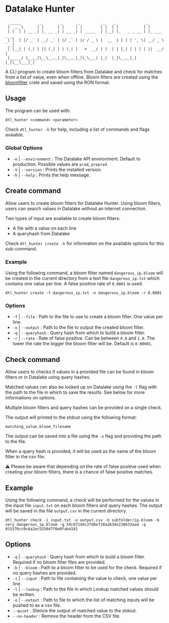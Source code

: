 
# Datalake Hunter

```(shell)
  _____        _        _       _          _    _             _            
 |  __ \      | |      | |     | |        | |  | |           | |           
 | |  | | __ _| |_ __ _| | __ _| | _____  | |__| |_   _ _ __ | |_ ___ _ __ 
 | |  | |/ _` | __/ _` | |/ _` | |/ / _ \ |  __  | | | | '_ \| __/ _ \ '__|
 | |__| | (_| | || (_| | | (_| |   <  __/ | |  | | |_| | | | | ||  __/ |   
 |_____/ \__,_|\__\__,_|_|\__,_|_|\_\___| |_|  |_|\__,_|_| |_|\__\___|_|   
```

A CLI program to create bloom filters from Datalake and check for matches from a list of value, even when offline.
Bloom filters are created using the [bloomfilter](https://crates.io/crates/bloomfilter) crate and saved using the RON format.

## Usage

The program can be used with:

```(shell)
dtl_hunter <command> <parameter>
```

Check `dtl_hunter -h` for help, including a list of commands and flags avaiable.

### Global Options

- `-e` | `--environment` : The Datalake API environment. Default to production. Possible values are `prod`, `preprod`
- `-V` | `--version` :  Prints the installed version.
- `-h` | `--help` : Prints the help message.

## Create command

Allow users to create bloom filters for Datalake Hunter. Using bloom filters, users can search values in Datalake without an internet connection.

Two types of input are available to create bloom filters:

- A file with a value on each line
- A queryhash from Datalake

Check `dtl_hunter create -h` for information on the available options for this sub-command.

### Example

Using the following command, a bloom filter named `dangerous_ip.bloom` will be created in the current directory from a text file `dangerous_ip.txt` which contains one value per line. A false positive rate of `0.0001` is used.

```(shell)
dtl_hunter create -f dangerous_ip.txt -o dangerous_ip.bloom -r 0.0001
```

### Options

- `-f` | `--file` : Path to the file to use to create a bloom filter. One value per line.
- `-o` | `--output` : Path to the file to output the created bloom filter.
- `-q` | `--queryhash` : Query hash from which to build a bloom filter.
- `-r` | `--rate` : Rate of false positive. Can be between `0.0` and `1.0`. The lower the rate the bigger the bloom filter will be. Default is `0.00001`.

## Check command

Allow users to checks if values in a provided file can be found in bloom filters or in Datalake using query hashes.


Matched values can also be looked up on Datalake using the `-l` flag with the path to the file in which to save the results. See below for more informations on options.

Multiple bloom filters and query hashes can be provided on a single check.

The output will printed to the stdout using the following format:

```(csv)
matching_value,bloom_filename
```

The output can be saved into a file using the `-o` flag and providing the path to the file.

When a query hash is provided, it will be used as the name of the bloom filter in the csv file.

⚠️ Please be aware that depending on the rate of false positive used when creating your bloom filters, there is a chance of false positive matches.

## Example

Using the following command, a check will be performed for the values in the input file `input.txt` on each bloom filters and query hashes. The output will be saved in the file `output.csv` in the current directory.

```(shell)
dtl_hunter check -i input.txt -o output.csv -b subfolder/ip.bloom -b very_dangerous_ip.bloom -q 54c871d4c27d6e728a263de238633aad -q 031576cc0c6a2ec525047f0e0fab4181
```

## Options

- `-q` | `--queryhash` : Query hash from which to build a bloom filter. Required if no bloom filter files are provided.
- `-b` | `--bloom` : Path to a bloom filter to be used for the check. Required if no query hashes are provided.
- `-i` | `--input` : Path to file containing the value to check, one value per line.
- `-l` | `--lookup` : Path to the file in which Lookup matched values should be written.
- `-o` | `--output` : Path to file to which the list of matching inputs will be pushed to as a csv file.
- `--quiet` : Silence the output of matched value to the stdout.
- `--no-header` : Remove the header from the CSV file.
